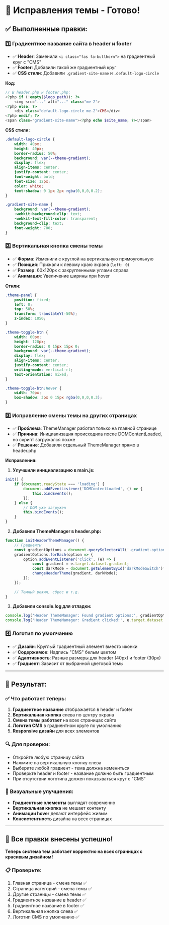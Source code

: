 # 🎨 Исправления темы - Готово!

## ✅ Выполненные правки:

### 1️⃣ **Градиентное название сайта в header и footer**
- ✅ **Header**: Заменили `<i class="fas fa-bullhorn">` на градиентный круг с "CMS"
- ✅ **Footer**: Добавили такой же градиентный круг
- ✅ **CSS стили**: Добавили `.gradient-site-name` и `.default-logo-circle`

**Код:**
```php
// В header.php и footer.php:
<?php if (!empty($logo_path)): ?>
    <img src="..." alt="..." class="me-2">
<?php else: ?>
    <div class="default-logo-circle me-2">CMS</div>
<?php endif; ?>
<span class="gradient-site-name"><?php echo $site_name; ?></span>
```

**CSS стили:**
```css
.default-logo-circle {
    width: 40px;
    height: 40px;
    border-radius: 50%;
    background: var(--theme-gradient);
    display: flex;
    align-items: center;
    justify-content: center;
    font-weight: bold;
    font-size: 12px;
    color: white;
    text-shadow: 0 1px 2px rgba(0,0,0,0.2);
}

.gradient-site-name {
    background: var(--theme-gradient);
    -webkit-background-clip: text;
    -webkit-text-fill-color: transparent;
    background-clip: text;
    font-weight: 700;
}
```

### 2️⃣ **Вертикальная кнопка смены темы**
- ✅ **Форма**: Изменили с круглой на вертикальную прямоугольную
- ✅ **Позиция**: Прижали к левому краю экрана (`left: 0`)
- ✅ **Размер**: 60x120px с закругленными углами справа
- ✅ **Анимация**: Увеличение ширины при hover

**Стили:**
```css
.theme-panel {
    position: fixed;
    left: 0;
    top: 50%;
    transform: translateY(-50%);
    z-index: 1050;
}

.theme-toggle-btn {
    width: 60px;
    height: 120px;
    border-radius: 0 15px 15px 0;
    background: var(--theme-gradient);
    display: flex;
    align-items: center;
    justify-content: center;
    writing-mode: vertical-rl;
    text-orientation: mixed;
}

.theme-toggle-btn:hover {
    width: 70px;
    box-shadow: 3px 0 15px rgba(0,0,0,0.3);
}
```

### 3️⃣ **Исправление смены темы на других страницах**
- ✅ **Проблема**: ThemeManager работал только на главной странице
- ✅ **Причина**: Инициализация происходила после DOMContentLoaded, но скрипт загружался позже
- ✅ **Решение**: Добавили отдельный ThemeManager прямо в header.php

**Исправления:**

1. **Улучшили инициализацию в main.js:**
```javascript
init() {
    if (document.readyState === 'loading') {
        document.addEventListener('DOMContentLoaded', () => {
            this.bindEvents();
        });
    } else {
        // DOM уже загружен
        this.bindEvents();
    }
}
```

2. **Добавили ThemeManager в header.php:**
```javascript
function initHeaderThemeManager() {
    // Градиенты
    const gradientOptions = document.querySelectorAll('.gradient-option');
    gradientOptions.forEach(option => {
        option.addEventListener('click', (e) => {
            const gradient = e.target.dataset.gradient;
            const darkMode = document.getElementById('darkModeSwitch')?.checked || false;
            changeHeaderTheme(gradient, darkMode);
        });
    });
    
    // Темный режим, сброс и т.д.
}
```

3. **Добавили console.log для отладки:**
```javascript
console.log('Header ThemeManager: Found gradient options:', gradientOptions.length);
console.log('Header ThemeManager: Gradient clicked:', e.target.dataset.gradient);
```

### 4️⃣ **Логотип по умолчанию**
- ✅ **Дизайн**: Круглый градиентный элемент вместо иконки
- ✅ **Содержимое**: Надпись "CMS" белым цветом
- ✅ **Адаптивность**: Разные размеры для header (40px) и footer (30px)
- ✅ **Градиент**: Зависит от выбранной цветовой темы

---

## 🎯 Результат:

### ✅ **Что работает теперь:**
1. **Градиентное название** отображается в header и footer
2. **Вертикальная кнопка** слева по центру экрана
3. **Смена темы работает** на всех страницах сайта
4. **Логотип CMS** в градиентном круге по умолчанию
5. **Responsive дизайн** для всех элементов

### 🔍 **Для проверки:**
- Откройте любую страницу сайта
- Нажмите на вертикальную кнопку слева
- Выберите любой градиент - тема должна измениться
- Проверьте header и footer - название должно быть градиентным
- При отсутствии логотипа должен показываться круг с "CMS"

### 🎨 **Визуальные улучшения:**
- **Градиентные элементы** выглядят современно
- **Вертикальная кнопка** не мешает контенту
- **Анимации hover** делают интерфейс живым
- **Консистентность** дизайна на всех страницах

---

## 🎊 **Все правки внесены успешно!**

**Теперь система тем работает корректно на всех страницах с красивым дизайном!**

### 📋 **Проверьте:**
1. Главная страница - смена темы ✅
2. Страница категорий - смена темы ✅
3. Другие страницы - смена темы ✅
4. Градиентное название в header ✅
5. Градиентное название в footer ✅
6. Вертикальная кнопка слева ✅
7. Логотип CMS по умолчанию ✅